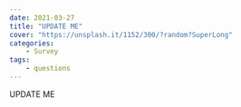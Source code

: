 ```yaml
---
date: 2021-03-27
title: "UPDATE ME"
cover: "https://unsplash.it/1152/300/?random?SuperLong"
categories: 
    - Survey
tags:
    - questions
---
```

UPDATE ME
